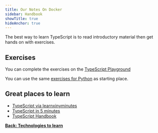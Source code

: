 ```yaml
---
title: Our Notes On Docker
sidebar: Handbook
showTitle: true
hideAnchor: true
---
```


The best way to learn TypeScript is to read introductory material then get hands on with exercises.

## Exercises

You can complete the exercises on the [TypeScript Playground](https://www.typescriptlang.org/play)

You can use the same [exercises for Python](python) as starting place.

## Great places to learn

- [TypeScript via learnxinyminutes](https://learnxinyminutes.com/docs/typescript/)
- [TypeScript in 5 minutes](https://www.typescriptlang.org/docs/handbook/typescript-in-5-minutes.html)
- [TypeScript Handbook](https://www.typescriptlang.org/docs/handbook/intro.html)

**[Back: Technologies to learn](../technologies-to-learn)**

